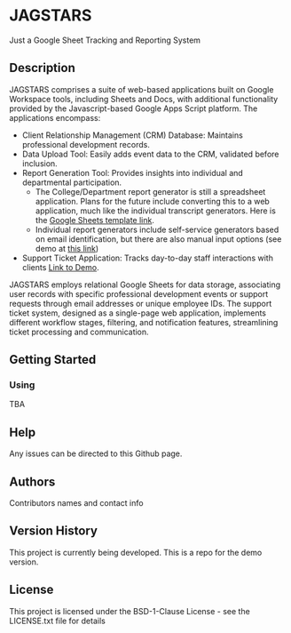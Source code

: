 # JAGSTARS
Just a Google Sheet Tracking and Reporting System

## Description

JAGSTARS comprises a suite of web-based applications built on Google Workspace tools, including Sheets and Docs, with additional functionality provided by the Javascript-based Google Apps Script platform. The applications encompass:

   * Client Relationship Management (CRM) Database: Maintains professional development records.
   * Data Upload Tool: Easily adds event data to the CRM, validated before inclusion.
   * Report Generation Tool: Provides insights into individual and departmental participation.
       * The College/Department report generator is still a spreadsheet application. Plans for the future include converting this to a web application, much like the individual transcript generators. Here is the [Google Sheets template link](https://docs.google.com/spreadsheets/d/1n7EATBvJHe01wUsn_Lx-_RoWitr9PxCfe4nHg-PZX8U/template/preview).
       * Individual report generators include self-service generators based on email identification, but there are also manual input options (see demo at [this link](https://script.google.com/macros/s/AKfycbzQ4BvVgmTYkuOEIyG4NjsB1eQXh6ZUdeYM0RriZbCm1CjtfqSrpncwOZwpcn2gyVr7/exec))
   * Support Ticket Application: Tracks day-to-day staff interactions with clients [Link to Demo](https://script.google.com/a/macros/southalabama.edu/s/AKfycbzTfYO66qLZPQ_QnS-NNZFJH3bp3H4af5XKsBVMuvp3Ms7n88NMcx4Tk8bQyVtMLhrQ/exec).

JAGSTARS employs relational Google Sheets for data storage, associating user records with specific professional development events or support requests through email addresses or unique employee IDs. The support ticket system, designed as a single-page web application, implements different workflow stages, filtering, and notification features, streamlining ticket processing and communication.
## Getting Started

### Using

TBA

## Help

Any issues can be directed to this Github page.

## Authors

Contributors names and contact info

## Version History

This project is currently being developed. This is a repo for the demo version.

## License

This project is licensed under the BSD-1-Clause License - see the LICENSE.txt file for details
